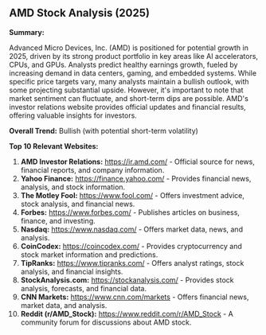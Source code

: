 ## AMD Stock Analysis (2025)

**Summary:**

Advanced Micro Devices, Inc. (AMD) is positioned for potential growth in 2025, driven by its strong product portfolio in key areas like AI accelerators, CPUs, and GPUs. Analysts predict healthy earnings growth, fueled by increasing demand in data centers, gaming, and embedded systems.  While specific price targets vary, many analysts maintain a bullish outlook, with some projecting substantial upside.  However, it's important to note that market sentiment can fluctuate, and short-term dips are possible.  AMD's investor relations website provides official updates and financial results, offering valuable insights for investors.

**Overall Trend:** Bullish (with potential short-term volatility)


**Top 10 Relevant Websites:**

1. **AMD Investor Relations:** https://ir.amd.com/ - Official source for news, financial reports, and company information.
2. **Yahoo Finance:** https://finance.yahoo.com/ - Provides financial news, analysis, and stock information.
3. **The Motley Fool:** https://www.fool.com/ - Offers investment advice, stock analysis, and financial news.
4. **Forbes:** https://www.forbes.com/ - Publishes articles on business, finance, and investing.
5. **Nasdaq:** https://www.nasdaq.com/ - Offers market data, news, and analysis.
6. **CoinCodex:** https://coincodex.com/ - Provides cryptocurrency and stock market information and predictions.
7. **TipRanks:** https://www.tipranks.com/ - Offers analyst ratings, stock analysis, and financial insights.
8. **StockAnalysis.com:** https://stockanalysis.com/ - Provides stock analysis, forecasts, and financial data.
9. **CNN Markets:** https://www.cnn.com/markets - Offers financial news, market data, and analysis.
10. **Reddit (r/AMD_Stock):** https://www.reddit.com/r/AMD_Stock - A community forum for discussions about AMD stock.